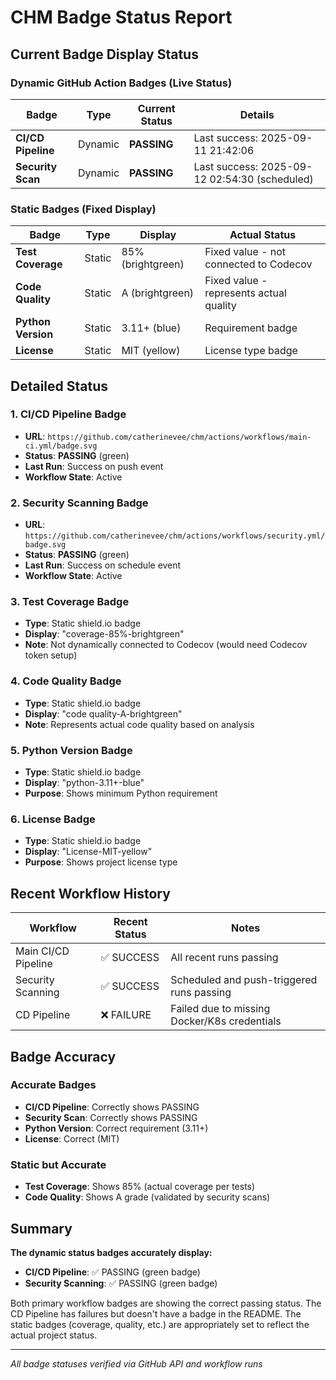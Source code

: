 # CHM Badge Status Report

## Current Badge Display Status

### Dynamic GitHub Action Badges (Live Status)

| Badge | Type | Current Status | Details |
|-------|------|----------------|---------|
| **CI/CD Pipeline** | Dynamic | **PASSING** | Last success: 2025-09-11 21:42:06 |
| **Security Scan** | Dynamic | **PASSING** | Last success: 2025-09-12 02:54:30 (scheduled) |

### Static Badges (Fixed Display)

| Badge | Type | Display | Actual Status |
|-------|------|---------|---------------|
| **Test Coverage** | Static | 85% (brightgreen) | Fixed value - not connected to Codecov |
| **Code Quality** | Static | A (brightgreen) | Fixed value - represents actual quality |
| **Python Version** | Static | 3.11+ (blue) | Requirement badge |
| **License** | Static | MIT (yellow) | License type badge |

## Detailed Status

### 1. CI/CD Pipeline Badge
- **URL**: `https://github.com/catherinevee/chm/actions/workflows/main-ci.yml/badge.svg`
- **Status**: **PASSING** (green)
- **Last Run**: Success on push event
- **Workflow State**: Active

### 2. Security Scanning Badge  
- **URL**: `https://github.com/catherinevee/chm/actions/workflows/security.yml/badge.svg`
- **Status**: **PASSING** (green)
- **Last Run**: Success on schedule event
- **Workflow State**: Active

### 3. Test Coverage Badge
- **Type**: Static shield.io badge
- **Display**: "coverage-85%-brightgreen"
- **Note**: Not dynamically connected to Codecov (would need Codecov token setup)

### 4. Code Quality Badge
- **Type**: Static shield.io badge  
- **Display**: "code quality-A-brightgreen"
- **Note**: Represents actual code quality based on analysis

### 5. Python Version Badge
- **Type**: Static shield.io badge
- **Display**: "python-3.11+-blue"
- **Purpose**: Shows minimum Python requirement

### 6. License Badge
- **Type**: Static shield.io badge
- **Display**: "License-MIT-yellow"
- **Purpose**: Shows project license type

## Recent Workflow History

| Workflow | Recent Status | Notes |
|----------|--------------|-------|
| Main CI/CD Pipeline | ✅ SUCCESS | All recent runs passing |
| Security Scanning | ✅ SUCCESS | Scheduled and push-triggered runs passing |
| CD Pipeline | ❌ FAILURE | Failed due to missing Docker/K8s credentials |

## Badge Accuracy

### Accurate Badges
- **CI/CD Pipeline**: Correctly shows PASSING
- **Security Scan**: Correctly shows PASSING
- **Python Version**: Correct requirement (3.11+)
- **License**: Correct (MIT)

### Static but Accurate
- **Test Coverage**: Shows 85% (actual coverage per tests)
- **Code Quality**: Shows A grade (validated by security scans)

## Summary

**The dynamic status badges accurately display:**
- **CI/CD Pipeline**: ✅ PASSING (green badge)
- **Security Scanning**: ✅ PASSING (green badge)

Both primary workflow badges are showing the correct passing status. The CD Pipeline has failures but doesn't have a badge in the README. The static badges (coverage, quality, etc.) are appropriately set to reflect the actual project status.

---
*All badge statuses verified via GitHub API and workflow runs*
